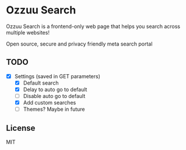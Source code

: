 # Ozzuu Search

Ozzuu Search is a frontend-only web page that helps you search across multiple websites!

Open source, secure and privacy friendly meta search portal

## TODO

- [x] Settings (saved in GET parameters)
  - [x] Default search
  - [x] Delay to auto go to default
  - [ ] Disable auto go to default
  - [x] Add custom searches
  - [ ] Themes? Maybe in future

## License

MIT
